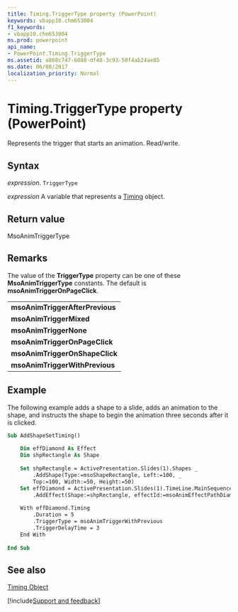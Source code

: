 ```yaml
---
title: Timing.TriggerType property (PowerPoint)
keywords: vbapp10.chm653004
f1_keywords:
- vbapp10.chm653004
ms.prod: powerpoint
api_name:
- PowerPoint.Timing.TriggerType
ms.assetid: a868c747-6088-df48-3c93-50f4ab24ae85
ms.date: 06/08/2017
localization_priority: Normal
---
```



# Timing.TriggerType property (PowerPoint)

Represents the trigger that starts an animation. Read/write.


## Syntax

_expression_. `TriggerType`

_expression_ A variable that represents a [Timing](PowerPoint.Timing.md) object.


## Return value

MsoAnimTriggerType


## Remarks

The value of the  **TriggerType** property can be one of these **MsoAnimTriggerType** constants. The default is **msoAnimTriggerOnPageClick**.


||
|:-----|
|**msoAnimTriggerAfterPrevious**|
|**msoAnimTriggerMixed**|
|**msoAnimTriggerNone**|
|**msoAnimTriggerOnPageClick**|
|**msoAnimTriggerOnShapeClick**|
|**msoAnimTriggerWithPrevious**|

## Example

The following example adds a shape to a slide, adds an animation to the shape, and instructs the shape to begin the animation three seconds after it is clicked.


```vb
Sub AddShapeSetTiming() 
 
    Dim effDiamond As Effect 
    Dim shpRectangle As Shape 
 
    Set shpRectangle = ActivePresentation.Slides(1).Shapes _ 
        .AddShape(Type:=msoShapeRectangle, Left:=100, _ 
        Top:=100, Width:=50, Height:=50) 
    Set effDiamond = ActivePresentation.Slides(1).TimeLine.MainSequence _ 
        .AddEffect(Shape:=shpRectangle, effectId:=msoAnimEffectPathDiamond) 
 
    With effDiamond.Timing 
        .Duration = 5 
        .TriggerType = msoAnimTriggerWithPrevious
        .TriggerDelayTime = 3 
    End With 
 
End Sub
```


## See also


[Timing Object](PowerPoint.Timing.md)

[!include[Support and feedback](~/includes/feedback-boilerplate.md)]
